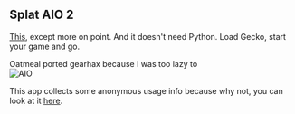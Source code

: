 ## Splat AIO 2

[This](https://github.com/seresaa/Splat-AIO), except more on point. And it doesn't need Python.
Load Gecko, start your game and go.

Oatmeal ported gearhax because I was too lazy to</br>
![AIO](http://i.imgur.com/4FRygyA.png)

This app collects some anonymous usage info because why not, you can look at it [here](https://wiiucodes.tk/aio_stats.php).
